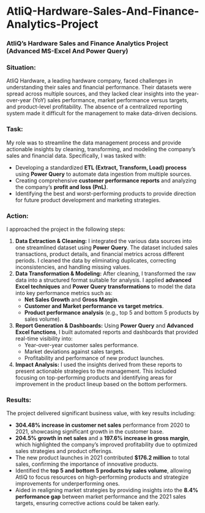# AtliQ-Hardware-Sales-And-Finance-Analytics-Project
### **AtliQ’s Hardware Sales and Finance Analytics Project (Advanced MS-Excel And Power Query)**

### **Situation:**

AtliQ Hardware, a leading hardware company, faced challenges in understanding their sales and financial performance. Their datasets were spread across multiple sources, and they lacked clear insights into the year-over-year (YoY) sales performance, market performance versus targets, and product-level profitability. The absence of a centralized reporting system made it difficult for the management to make data-driven decisions.

### **Task:**

My role was to streamline the data management process and provide actionable insights by cleaning, transforming, and modeling the company’s sales and financial data. Specifically, I was tasked with:

- Developing a standardized **ETL (Extract, Transform, Load) process** using **Power Query** to automate data ingestion from multiple sources.
- Creating comprehensive **customer performance reports** and analyzing the company’s **profit and loss (PnL)**.
- Identifying the best and worst-performing products to provide direction for future product development and marketing strategies.

### **Action:**

I approached the project in the following steps:

1. **Data Extraction & Cleaning:** I integrated the various data sources into one streamlined dataset using **Power Query**. The dataset included sales transactions, product details, and financial metrics across different periods. I cleaned the data by eliminating duplicates, correcting inconsistencies, and handling missing values.
2. **Data Transformation & Modeling:** After cleaning, I transformed the raw data into a structured format suitable for analysis. I applied **advanced Excel techniques** and **Power Query transformations** to model the data into key performance metrics such as:
    - **Net Sales Growth** and **Gross Margin**.
    - **Customer and Market performance vs target metrics**.
    - **Product performance analysis** (e.g., top 5 and bottom 5 products by sales volume).
3. **Report Generation & Dashboards:** Using **Power Query** and **Advanced Excel functions**, I built automated reports and dashboards that provided real-time visibility into:
    - Year-over-year customer sales performance.
    - Market deviations against sales targets.
    - Profitability and performance of new product launches.
4. **Impact Analysis:** I used the insights derived from these reports to present actionable strategies to the management. This included focusing on top-performing products and identifying areas for improvement in the product lineup based on the bottom performers.

### **Results:**

The project delivered significant business value, with key results including:

- **304.48% increase in customer net sales** performance from 2020 to 2021, showcasing significant growth in the customer base.
- **204.5% growth in net sales** and a **197.6% increase in gross margin**, which highlighted the company’s improved profitability due to optimized sales strategies and product offerings.
- The new product launches in 2021 contributed **$176.2 million** to total sales, confirming the importance of innovative products.
- Identified the **top 5 and bottom 5 products by sales volume**, allowing AtliQ to focus resources on high-performing products and strategize improvements for underperforming ones.
- Aided in realigning market strategies by providing insights into the **8.4% performance gap** between market performance and the 2021 sales targets, ensuring corrective actions could be taken early.
